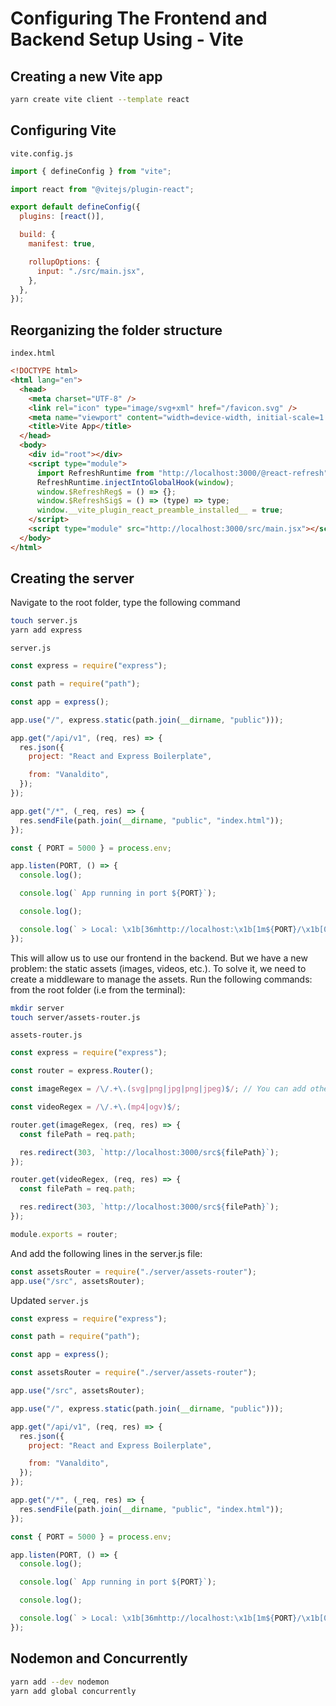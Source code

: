 # Configuring The Frontend and Backend Setup Using - Vite

## Creating a new Vite app

``` sh
yarn create vite client --template react
```

## Configuring Vite

`vite.config.js`

``` js
import { defineConfig } from "vite";

import react from "@vitejs/plugin-react";

export default defineConfig({
  plugins: [react()],

  build: {
    manifest: true,

    rollupOptions: {
      input: "./src/main.jsx",
    },
  },
});
```

## Reorganizing the folder structure

`index.html`

``` html
<!DOCTYPE html>
<html lang="en">
  <head>
    <meta charset="UTF-8" />
    <link rel="icon" type="image/svg+xml" href="/favicon.svg" />
    <meta name="viewport" content="width=device-width, initial-scale=1.0" />
    <title>Vite App</title>
  </head>
  <body>
    <div id="root"></div>
    <script type="module">
      import RefreshRuntime from "http://localhost:3000/@react-refresh";
      RefreshRuntime.injectIntoGlobalHook(window);
      window.$RefreshReg$ = () => {};
      window.$RefreshSig$ = () => (type) => type;
      window.__vite_plugin_react_preamble_installed__ = true;
    </script>
    <script type="module" src="http://localhost:3000/src/main.jsx"></script>
  </body>
</html>
```

## Creating the server

Navigate to the root folder, type the following command

``` sh
touch server.js
yarn add express
```

`server.js`

```js
const express = require("express");

const path = require("path");

const app = express();

app.use("/", express.static(path.join(__dirname, "public")));

app.get("/api/v1", (req, res) => {
  res.json({
    project: "React and Express Boilerplate",

    from: "Vanaldito",
  });
});

app.get("/*", (_req, res) => {
  res.sendFile(path.join(__dirname, "public", "index.html"));
});

const { PORT = 5000 } = process.env;

app.listen(PORT, () => {
  console.log();

  console.log(` App running in port ${PORT}`);

  console.log();

  console.log(` > Local: \x1b[36mhttp://localhost:\x1b[1m${PORT}/\x1b[0m`);
});
```

This will allow us to use our frontend in the backend.
But we have a new problem: the static assets (images,
videos, etc.). To solve it, we need to create a
middleware to manage the assets. Run the following
commands: from the root folder (i.e from the
terminal):

```sh
mkdir server
touch server/assets-router.js
```

`assets-router.js`

```js
const express = require("express");

const router = express.Router();

const imageRegex = /\/.+\.(svg|png|jpg|png|jpeg)$/; // You can add other image formats

const videoRegex = /\/.+\.(mp4|ogv)$/;

router.get(imageRegex, (req, res) => {
  const filePath = req.path;

  res.redirect(303, `http://localhost:3000/src${filePath}`);
});

router.get(videoRegex, (req, res) => {
  const filePath = req.path;

  res.redirect(303, `http://localhost:3000/src${filePath}`);
});

module.exports = router;
```

And add the following lines in the server.js file:

```js
const assetsRouter = require("./server/assets-router");
app.use("/src", assetsRouter);
```

Updated `server.js`
```js
const express = require("express");

const path = require("path");

const app = express();

const assetsRouter = require("./server/assets-router");

app.use("/src", assetsRouter);

app.use("/", express.static(path.join(__dirname, "public")));

app.get("/api/v1", (req, res) => {
  res.json({
    project: "React and Express Boilerplate",

    from: "Vanaldito",
  });
});

app.get("/*", (_req, res) => {
  res.sendFile(path.join(__dirname, "public", "index.html"));
});

const { PORT = 5000 } = process.env;

app.listen(PORT, () => {
  console.log();

  console.log(` App running in port ${PORT}`);

  console.log();

  console.log(` > Local: \x1b[36mhttp://localhost:\x1b[1m${PORT}/\x1b[0m`);
});
```

## Nodemon and Concurrently

```sh
yarn add --dev nodemon
yarn add global concurrently
```

